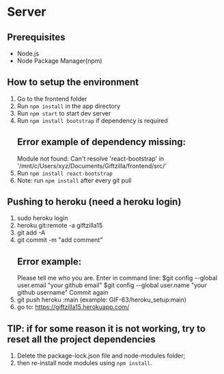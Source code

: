 # Server

## Prerequisites

- Node.js
- Node Package Manager(npm)

## How to setup the environment

1. Go to the frontend folder
2. Run `npm install` in the app directory
3. Run `npm start` to start dev server
4. Run `npm install bootstrap` if dependency is required
   ## Error example of dependency missing:
   Module not found: Can't resolve 'react-bootstrap' in '/mnt/c/Users/xyz/Documents/Giftzilla/frontend/src/'
5. Run `npm install react-bootstrap`
6. Note: run `npm install` after every git pull

## Pushing to heroku (need a heroku login)

1. sudo heroku login
2. heroku git:remote -a giftzilla15
3. git add -A
4. git commit -m "add comment"
   ## Error example:
   Please tell me who you are.
   Enter in command line:
   $git config --global user.email "your github email"
   $git config --global user.name "your github username"
   Commit again
5. git push heroku <BranchName>:main (example: GIF-63/heroku_setup:main)
6. go to: https://giftzilla15.herokuapp.com/

## TIP: if for some reason it is not working, try to reset all the project dependencies

1. Delete the package-lock.json file and node-modules folder;
2. then re-install node modules using `npm install`.
